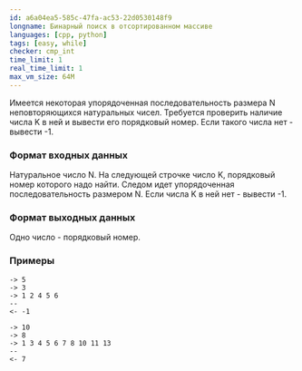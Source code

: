 ```yaml
---
id: a6a04ea5-585c-47fa-ac53-22d0530148f9
longname: Бинарный поиск в отсортированном массиве
languages: [cpp, python]
tags: [easy, while]
checker: cmp_int
time_limit: 1
real_time_limit: 1
max_vm_size: 64M
---
```


Имеется некоторая упорядоченная последовательность размера N неповторяющихся натуральных чисел. Требуется проверить наличие числа K в ней и вывести его порядковый номер. Если такого числа нет - вывести -1.

### Формат входных данных

Натуральное число N. На следующей строчке число K, порядковый номер которого надо найти. Следом идет упорядоченная последовательность размером N. Если числа K в ней нет - вывести -1.

### Формат выходных данных

Одно число - порядковый номер.

### Примеры

```
-> 5
-> 3
-> 1 2 4 5 6
--
<- -1
```

```
-> 10
-> 8
-> 1 3 4 5 6 7 8 10 11 13
--
<- 7
```
